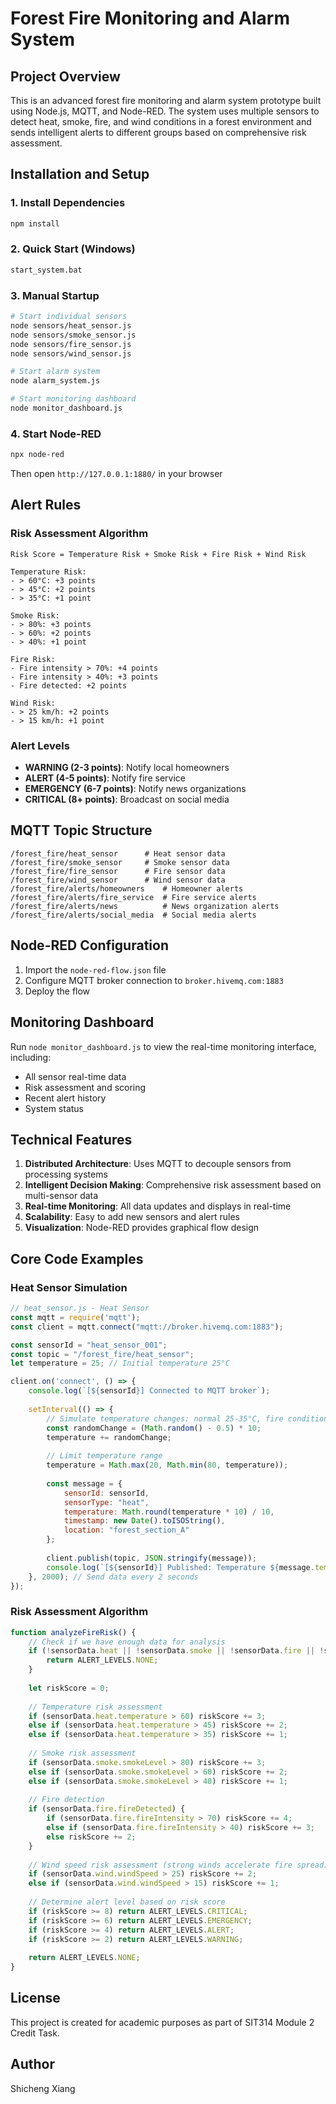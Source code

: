 # Forest Fire Monitoring and Alarm System

## Project Overview

This is an advanced forest fire monitoring and alarm system prototype built using Node.js, MQTT, and Node-RED. The system uses multiple sensors to detect heat, smoke, fire, and wind conditions in a forest environment and sends intelligent alerts to different groups based on comprehensive risk assessment.

## Installation and Setup

### 1. Install Dependencies
```bash
npm install
```

### 2. Quick Start (Windows)
```bash
start_system.bat
```

### 3. Manual Startup
```bash
# Start individual sensors
node sensors/heat_sensor.js
node sensors/smoke_sensor.js
node sensors/fire_sensor.js
node sensors/wind_sensor.js

# Start alarm system
node alarm_system.js

# Start monitoring dashboard
node monitor_dashboard.js
```

### 4. Start Node-RED
```bash
npx node-red
```
Then open `http://127.0.0.1:1880/` in your browser

## Alert Rules

### Risk Assessment Algorithm
```
Risk Score = Temperature Risk + Smoke Risk + Fire Risk + Wind Risk

Temperature Risk:
- > 60°C: +3 points
- > 45°C: +2 points  
- > 35°C: +1 point

Smoke Risk:
- > 80%: +3 points
- > 60%: +2 points
- > 40%: +1 point

Fire Risk:
- Fire intensity > 70%: +4 points
- Fire intensity > 40%: +3 points
- Fire detected: +2 points

Wind Risk:
- > 25 km/h: +2 points
- > 15 km/h: +1 point
```

### Alert Levels
- **WARNING (2-3 points)**: Notify local homeowners
- **ALERT (4-5 points)**: Notify fire service
- **EMERGENCY (6-7 points)**: Notify news organizations
- **CRITICAL (8+ points)**: Broadcast on social media

## MQTT Topic Structure

```
/forest_fire/heat_sensor      # Heat sensor data
/forest_fire/smoke_sensor     # Smoke sensor data
/forest_fire/fire_sensor      # Fire sensor data
/forest_fire/wind_sensor      # Wind sensor data
/forest_fire/alerts/homeowners    # Homeowner alerts
/forest_fire/alerts/fire_service  # Fire service alerts
/forest_fire/alerts/news          # News organization alerts
/forest_fire/alerts/social_media  # Social media alerts
```

## Node-RED Configuration

1. Import the `node-red-flow.json` file
2. Configure MQTT broker connection to `broker.hivemq.com:1883`
3. Deploy the flow

## Monitoring Dashboard

Run `node monitor_dashboard.js` to view the real-time monitoring interface, including:
- All sensor real-time data
- Risk assessment and scoring
- Recent alert history
- System status

## Technical Features

1. **Distributed Architecture**: Uses MQTT to decouple sensors from processing systems
2. **Intelligent Decision Making**: Comprehensive risk assessment based on multi-sensor data
3. **Real-time Monitoring**: All data updates and displays in real-time
4. **Scalability**: Easy to add new sensors and alert rules
5. **Visualization**: Node-RED provides graphical flow design

## Core Code Examples

### Heat Sensor Simulation
```javascript
// heat_sensor.js - Heat Sensor
const mqtt = require('mqtt');
const client = mqtt.connect("mqtt://broker.hivemq.com:1883");

const sensorId = "heat_sensor_001";
const topic = "/forest_fire/heat_sensor";
let temperature = 25; // Initial temperature 25°C

client.on('connect', () => {
    console.log(`[${sensorId}] Connected to MQTT broker`);
    
    setInterval(() => {
        // Simulate temperature changes: normal 25-35°C, fire conditions up to 60-80°C
        const randomChange = (Math.random() - 0.5) * 10;
        temperature += randomChange;
        
        // Limit temperature range
        temperature = Math.max(20, Math.min(80, temperature));
        
        const message = {
            sensorId: sensorId,
            sensorType: "heat",
            temperature: Math.round(temperature * 10) / 10,
            timestamp: new Date().toISOString(),
            location: "forest_section_A"
        };
        
        client.publish(topic, JSON.stringify(message));
        console.log(`[${sensorId}] Published: Temperature ${message.temperature}°C`);
    }, 2000); // Send data every 2 seconds
});
```

### Risk Assessment Algorithm
```javascript
function analyzeFireRisk() {
    // Check if we have enough data for analysis
    if (!sensorData.heat || !sensorData.smoke || !sensorData.fire || !sensorData.wind) {
        return ALERT_LEVELS.NONE;
    }
    
    let riskScore = 0;
    
    // Temperature risk assessment
    if (sensorData.heat.temperature > 60) riskScore += 3;
    else if (sensorData.heat.temperature > 45) riskScore += 2;
    else if (sensorData.heat.temperature > 35) riskScore += 1;
    
    // Smoke risk assessment
    if (sensorData.smoke.smokeLevel > 80) riskScore += 3;
    else if (sensorData.smoke.smokeLevel > 60) riskScore += 2;
    else if (sensorData.smoke.smokeLevel > 40) riskScore += 1;
    
    // Fire detection
    if (sensorData.fire.fireDetected) {
        if (sensorData.fire.fireIntensity > 70) riskScore += 4;
        else if (sensorData.fire.fireIntensity > 40) riskScore += 3;
        else riskScore += 2;
    }
    
    // Wind speed risk assessment (strong winds accelerate fire spread)
    if (sensorData.wind.windSpeed > 25) riskScore += 2;
    else if (sensorData.wind.windSpeed > 15) riskScore += 1;
    
    // Determine alert level based on risk score
    if (riskScore >= 8) return ALERT_LEVELS.CRITICAL;
    if (riskScore >= 6) return ALERT_LEVELS.EMERGENCY;
    if (riskScore >= 4) return ALERT_LEVELS.ALERT;
    if (riskScore >= 2) return ALERT_LEVELS.WARNING;
    
    return ALERT_LEVELS.NONE;
}
```


## License

This project is created for academic purposes as part of SIT314 Module 2 Credit Task.

## Author
Shicheng Xiang
